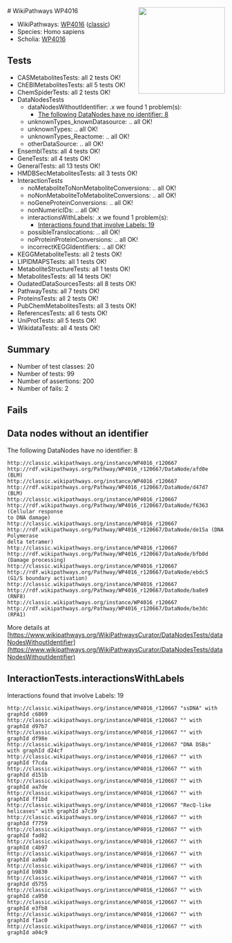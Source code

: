 <img style="float: right; width: 200px" src="https://upload.wikimedia.org/wikipedia/commons/thumb/8/83/Wplogo_with_text_500.png/640px-Wplogo_with_text_500.png" />
# WikiPathways WP4016

* WikiPathways: [WP4016](https://wikipathways.org/pathways/WP4016) ([classic](https://classic.wikipathways.org/instance/WP4016))
* Species: Homo sapiens
* Scholia: [WP4016](https://scholia.toolforge.org/wikipathways/WP4016)
## Tests
* CASMetabolitesTests: all 2 tests OK!
* ChEBIMetabolitesTests: all 5 tests OK!
* ChemSpiderTests: all 2 tests OK!
* DataNodesTests
    * dataNodesWithoutIdentifier: .x we found 1 problem(s):
        * [The following DataNodes have no identifier: 8](#d2d32fa7)
    * unknownTypes_knownDatasource: .. all OK!
    * unknownTypes: .. all OK!
    * unknownTypes_Reactome: .. all OK!
    * otherDataSource: .. all OK!
* EnsemblTests: all 4 tests OK!
* GeneTests: all 4 tests OK!
* GeneralTests: all 13 tests OK!
* HMDBSecMetabolitesTests: all 3 tests OK!
* InteractionTests
    * noMetaboliteToNonMetaboliteConversions: .. all OK!
    * noNonMetaboliteToMetaboliteConversions: .. all OK!
    * noGeneProteinConversions: .. all OK!
    * nonNumericIDs: .. all OK!
    * interactionsWithLabels: .x we found 1 problem(s):
        * [Interactions found that involve Labels: 19](#fe97a8c1)
    * possibleTranslocations: .. all OK!
    * noProteinProteinConversions: .. all OK!
    * incorrectKEGGIdentifiers: .. all OK!
* KEGGMetaboliteTests: all 2 tests OK!
* LIPIDMAPSTests: all 1 tests OK!
* MetaboliteStructureTests: all 1 tests OK!
* MetabolitesTests: all 14 tests OK!
* OudatedDataSourcesTests: all 8 tests OK!
* PathwayTests: all 7 tests OK!
* ProteinsTests: all 2 tests OK!
* PubChemMetabolitesTests: all 3 tests OK!
* ReferencesTests: all 6 tests OK!
* UniProtTests: all 5 tests OK!
* WikidataTests: all 4 tests OK!


## Summary

* Number of test classes: 20
* Number of tests: 99
* Number of assertions: 200
* Number of fails: 2

## Fails

<a name="d2d32fa7" />

## Data nodes without an identifier

The following DataNodes have no identifier: 8
```
http://classic.wikipathways.org/instance/WP4016_r120667 http://rdf.wikipathways.org/Pathway/WP4016_r120667/DataNode/afd0e (BLM)
http://classic.wikipathways.org/instance/WP4016_r120667 http://rdf.wikipathways.org/Pathway/WP4016_r120667/DataNode/d47d7 (BLM)
http://classic.wikipathways.org/instance/WP4016_r120667 http://rdf.wikipathways.org/Pathway/WP4016_r120667/DataNode/f6363 (Cellular response
to DNA damage)
http://classic.wikipathways.org/instance/WP4016_r120667 http://rdf.wikipathways.org/Pathway/WP4016_r120667/DataNode/de15a (DNA Polymerase
delta tetramer)
http://classic.wikipathways.org/instance/WP4016_r120667 http://rdf.wikipathways.org/Pathway/WP4016_r120667/DataNode/bfb0d (Damage processing)
http://classic.wikipathways.org/instance/WP4016_r120667 http://rdf.wikipathways.org/Pathway/WP4016_r120667/DataNode/ebdc5 (G1/S boundary activation)
http://classic.wikipathways.org/instance/WP4016_r120667 http://rdf.wikipathways.org/Pathway/WP4016_r120667/DataNode/ba8e9 (RNF8)
http://classic.wikipathways.org/instance/WP4016_r120667 http://rdf.wikipathways.org/Pathway/WP4016_r120667/DataNode/be3dc (RPA1)
```

More details at [https://www.wikipathways.org/WikiPathwaysCurator/DataNodesTests/dataNodesWithoutIdentifier](https://www.wikipathways.org/WikiPathwaysCurator/DataNodesTests/dataNodesWithoutIdentifier)

<a name="fe97a8c1" />

## InteractionTests.interactionsWithLabels

Interactions found that involve Labels: 19
```
http://classic.wikipathways.org/instance/WP4016_r120667 "ssDNA" with graphId c6869
http://classic.wikipathways.org/instance/WP4016_r120667 "" with graphId d97b7
http://classic.wikipathways.org/instance/WP4016_r120667 "" with graphId df98e
http://classic.wikipathways.org/instance/WP4016_r120667 "DNA DSBs" with graphId d24cf
http://classic.wikipathways.org/instance/WP4016_r120667 "" with graphId f7cda
http://classic.wikipathways.org/instance/WP4016_r120667 "" with graphId d151b
http://classic.wikipathways.org/instance/WP4016_r120667 "" with graphId aa7de
http://classic.wikipathways.org/instance/WP4016_r120667 "" with graphId ff1bd
http://classic.wikipathways.org/instance/WP4016_r120667 "RecQ-like helicases" with graphId a7c39
http://classic.wikipathways.org/instance/WP4016_r120667 "" with graphId f7759
http://classic.wikipathways.org/instance/WP4016_r120667 "" with graphId fad82
http://classic.wikipathways.org/instance/WP4016_r120667 "" with graphId c4b97
http://classic.wikipathways.org/instance/WP4016_r120667 "" with graphId aa9ab
http://classic.wikipathways.org/instance/WP4016_r120667 "" with graphId b9830
http://classic.wikipathways.org/instance/WP4016_r120667 "" with graphId d5755
http://classic.wikipathways.org/instance/WP4016_r120667 "" with graphId ca950
http://classic.wikipathways.org/instance/WP4016_r120667 "" with graphId e3fb8
http://classic.wikipathways.org/instance/WP4016_r120667 "" with graphId f1ac0
http://classic.wikipathways.org/instance/WP4016_r120667 "" with graphId a04c9
```

